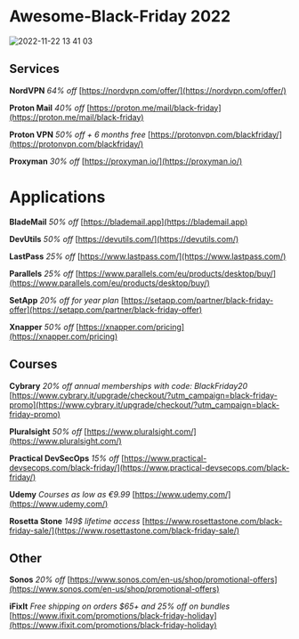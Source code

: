 # Awesome-Black-Friday 2022

![2022-11-22 13 41 03](https://user-images.githubusercontent.com/738921/203316739-6fc312d0-ea6e-47f6-b183-e91e674cbcd9.jpg)


## Services

**NordVPN** *64% off* [https://nordvpn.com/offer/](https://nordvpn.com/offer/)

**Proton Mail** *40% off* [https://proton.me/mail/black-friday](https://proton.me/mail/black-friday)

**Proton VPN** *50% off + 6 months free* [https://protonvpn.com/blackfriday/](https://protonvpn.com/blackfriday/)

**Proxyman** *30% off* [https://proxyman.io/](https://proxyman.io/)


# Applications

**BladeMail** *50% off* [https://blademail.app](https://blademail.app)

**DevUtils** *50% off* [https://devutils.com/](https://devutils.com/)

**LastPass** *25% off* [https://www.lastpass.com/](https://www.lastpass.com/)

**Parallels** *25% off* [https://www.parallels.com/eu/products/desktop/buy/](https://www.parallels.com/eu/products/desktop/buy/)

**SetApp** *20% off for year plan* [https://setapp.com/partner/black-friday-offer](https://setapp.com/partner/black-friday-offer)

**Xnapper** *50% off* [https://xnapper.com/pricing](https://xnapper.com/pricing)

## Courses

**Cybrary** *20% off annual memberships with code: BlackFriday20* [https://www.cybrary.it/upgrade/checkout/?utm_campaign=black-friday-promo](https://www.cybrary.it/upgrade/checkout/?utm_campaign=black-friday-promo)

**Pluralsight** *50% off* [https://www.pluralsight.com/](https://www.pluralsight.com/)

**Practical DevSecOps** *15% off* [https://www.practical-devsecops.com/black-friday/](https://www.practical-devsecops.com/black-friday/)

**Udemy** *Courses as low as €9.99* [https://www.udemy.com/](https://www.udemy.com/)

**Rosetta Stone** *149$ lifetime access* [https://www.rosettastone.com/black-friday-sale/](https://www.rosettastone.com/black-friday-sale/)

## Other

**Sonos** *20% off* [https://www.sonos.com/en-us/shop/promotional-offers](https://www.sonos.com/en-us/shop/promotional-offers)

**iFixIt** *Free shipping on orders $65+ and 25% off on bundles* [https://www.ifixit.com/promotions/black-friday-holiday](https://www.ifixit.com/promotions/black-friday-holiday)


